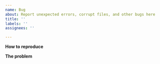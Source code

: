 ```yaml
---
name: Bug
about: Report unexpected errors, corrupt files, and other bugs here
title: ''
labels: ''
assignees: ''

---
```


<!-- This template is just a suggestion, feel free to ignore or delete it -->
**How to reproduce**
<!-- If possible, upload files or instructions to reproduce the bug -->
<!-- You can send them to me privately at arjunbarrett@gmail.com if they contain confidential information -->

**The problem**
<!-- Mention what went wrong. More details will help me fix the issue faster -->
<!-- Even just copy-pasting an error message is enough for me to start -->

<!-- List any other context, comments, or clarifications you have here -->
